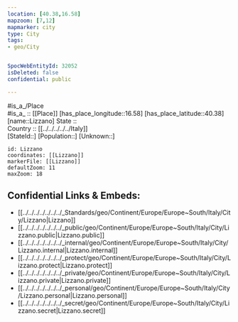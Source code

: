 ```yaml
---
location: [40.38,16.58] 
mapzoom: [7,12] 
mapmarker: city 
type: City
tags:
- geo/City


SpocWebEntityId: 32052
isDeleted: false
confidential: public

---
```

#is_a_/Place  
#is_a_ :: [[Place]] 
[has_place_longitude::16.58] 
[has_place_latitude::40.38] 
[name::Lizzano] 
State ::  
Country :: [[../../../../../Italy]]  
[StateId::] 
[Population::] 
[Unknown::] 


```leaflet
id: Lizzano
coordinates: [[Lizzano]] 
markerFile: [[Lizzano]] 
defaultZoom: 11 
maxZoom: 18
```


## Confidential Links & Embeds: 
- [[../../../../../../../_Standards/geo/Continent/Europe/Europe~South/Italy/City/Lizzano|Lizzano]] 
- [[../../../../../../../_public/geo/Continent/Europe/Europe~South/Italy/City/Lizzano.public|Lizzano.public]] 
- [[../../../../../../../_internal/geo/Continent/Europe/Europe~South/Italy/City/Lizzano.internal|Lizzano.internal]] 
- [[../../../../../../../_protect/geo/Continent/Europe/Europe~South/Italy/City/Lizzano.protect|Lizzano.protect]] 
- [[../../../../../../../_private/geo/Continent/Europe/Europe~South/Italy/City/Lizzano.private|Lizzano.private]] 
- [[../../../../../../../_personal/geo/Continent/Europe/Europe~South/Italy/City/Lizzano.personal|Lizzano.personal]] 
- [[../../../../../../../_secret/geo/Continent/Europe/Europe~South/Italy/City/Lizzano.secret|Lizzano.secret]] 
